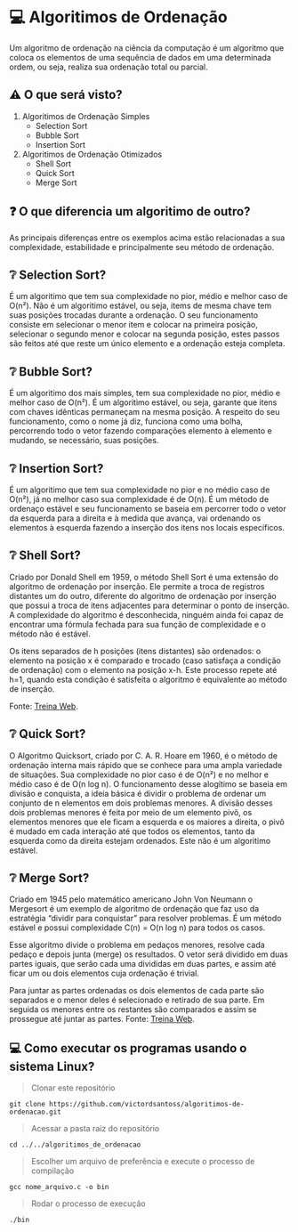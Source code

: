 # :computer: Algoritimos de Ordenação 
Um algoritmo de ordenação na ciência da computação é um algoritmo que coloca os elementos de uma sequência de dados em uma determinada ordem, ou seja, realiza sua ordenação total ou parcial.

## :warning: O que será visto? 
1. Algoritimos de Ordenação Simples
    * Selection Sort
    * Bubble Sort
    * Insertion Sort
2. Algoritimos de Ordenação Otimizados
    * Shell Sort
    * Quick Sort
    * Merge Sort 
    
## :question: O que diferencia um algoritimo de outro? 
As principais diferenças entre os exemplos acima estão relacionadas a sua complexidade, estabilidade e principalmente seu método de ordenação.

## :grey_question: Selection Sort?
É um algoritimo que tem sua complexidade no pior, médio e melhor caso de O(n²). Não é um algoritimo estável, ou seja, items de mesma chave tem suas posições trocadas durante a ordenação. O seu funcionamento consiste em selecionar o menor item e colocar na primeira posição, selecionar o segundo menor e colocar na segunda posição, estes passos são feitos até que reste um único elemento e a ordenação esteja completa.

## :grey_question: Bubble Sort?
É um algoritimo dos mais simples, tem sua complexidade no pior, médio e melhor caso de O(n²). É um algoritimo estável, ou seja, garante que itens com chaves idênticas permaneçam na mesma posição. A respeito do seu funcionamento, como o nome já diz, funciona como uma bolha, percorrendo todo o vetor fazendo comparações elemento à elemento e mudando, se necessário, suas posições. 

## :grey_question: Insertion Sort?
É um algoritimo que tem sua complexidade no pior e no médio caso de O(n²), já no melhor caso sua complexidade é de O(n). É um método de ordenaço estável e seu funcionamento se baseia em percorrer todo o vetor da esquerda para a direita e à medida que avança, vai ordenando os elementos à esquerda fazendo a inserção dos itens nos locais específicos. 

## :grey_question: Shell Sort? 
Criado por Donald Shell em 1959, o método Shell Sort é uma extensão do algoritmo de ordenação por inserção. Ele permite a troca de registros distantes um do outro, diferente do algoritmo de ordenação por inserção que possui a troca de itens adjacentes para determinar o ponto de inserção. A complexidade do algoritmo é desconhecida, ninguém ainda foi capaz de encontrar uma fórmula fechada para sua função de complexidade e o método não é estável.

Os itens separados de h posições (itens distantes) são ordenados: o elemento na posição x é comparado e trocado (caso satisfaça a condição de ordenação) com o elemento na posição x-h. Este processo repete até h=1, quando esta condição é satisfeita o algoritmo é equivalente ao método de inserção.

Fonte: [Treina Web](https://www.treinaweb.com.br/blog/conheca-os-principais-algoritmos-de-ordenacao/).

## :grey_question: Quick Sort? 
O Algoritmo Quicksort, criado por C. A. R. Hoare em 1960, é o método de ordenação interna mais rápido que se conhece para uma ampla variedade de situações. Sua complexidade no pior caso é de O(n²) e no melhor e médio caso é de O(n log n). O funcionamento desse alogítimo se baseia em divisão e conquista, a ideia básica é dividir o problema de ordenar um conjunto de n elementos em dois problemas menores. A divisão desses dois problemas menores é feita por meio de um elemento pivô, os elementos menores que ele ficam a esquerda e os maiores a direita, o pivô é mudado em cada interação até que todos os elementos, tanto da esquerda como da direita estejam ordenados. Este não é um algoritimo estável. 

## :grey_question: Merge Sort? 
Criado em 1945 pelo matemático americano John Von Neumann o Mergesort é um exemplo de algoritmo de ordenação que faz uso da estratégia “dividir para conquistar” para resolver problemas. É um método estável e possui complexidade C(n) = O(n log n) para todos os casos.

Esse algoritmo divide o problema em pedaços menores, resolve cada pedaço e depois junta (merge) os resultados. O vetor será dividido em duas partes iguais, que serão cada uma divididas em duas partes, e assim até ficar um ou dois elementos cuja ordenação é trivial.

Para juntar as partes ordenadas os dois elementos de cada parte são separados e o menor deles é selecionado e retirado de sua parte. Em seguida os menores entre os restantes são comparados e assim se prossegue até juntar as partes.
Fonte: [Treina Web](https://www.treinaweb.com.br/blog/conheca-os-principais-algoritmos-de-ordenacao/).

## :computer: Como executar os programas usando o sistema Linux?
> Clonar este repositório
     
    git clone https://github.com/victordsantoss/algoritimos-de-ordenacao.git
> Acessar a pasta raiz do repositório

    cd ../../algoritimos_de_ordenacao
> Escolher um arquivo de preferência e execute o processo de compilação
    
    gcc nome_arquivo.c -o bin
> Rodar o processo de execução
   
    ./bin

